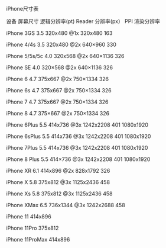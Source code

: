 iPhone尺寸表



设备 屏幕尺寸 逻辑分辨率(pt) Reader 分辨率(px） PPI 渲染分辨率

iPhone 3GS 3.5 320x480 @1x 320x480 163

iPhone 4/4s 3.5 320x480 @2x 640×960 330

iPhone 5/5s/5c 4.0 320x568 @2x 640×1136 326

iPhone SE 4.0 320×568 @2x 640×1136 326

iPhone 6 4.7 375x667 @2x 750×1334 326

iPhone 6s 4.7 375x667 @2x 750×1334 326

iPhone 7 4.7 375x667 @2x 750×1334 326

iPhone 8 4.7 375×667 @2x 750×1334 326

iPhone 6Plus 5.5 414x736 @3x 1242x2208 401 1080x1920

iPhone 6sPlus 5.5 414x736 @3x 1242x2208 401 1080x1920

iPhone 7Plus 5.5 414x736 @3x 1242x2208 401 1080x1920

iPhone 8 Plus 5.5 414×736 @3x 1242x2208 401 1080x1920

iPhone XR 6.1 414x896 @2x 828x1792 326

iPhone X 5.8 375x812 @3x 1125x2436 458

iPhone Xs 5.8 375x812 @3x 1125x2436 458

iPhone XMax 6.5 736x1344 @3x 1242x2688 458

iPhone 11 414x896

iPhone 11Pro 375x812

iPhone 11ProMax 414x896

